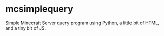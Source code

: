 # mcsimplequery
Simple Minecraft Server query program using Python, a little bit of HTML, and a tiny bit of JS.
